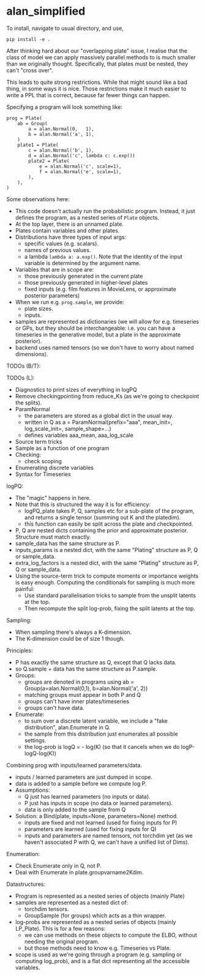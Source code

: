 # alan_simplified

To install, navigate to usual directory, and use,
```
pip install -e .
```

After thinking hard about our "overlapping plate" issue, I realise that the class of model we can apply massively parallel methods to is much smaller than we originally thought. Specifically, that plates must be nested, they can't "cross over".

This leads to quite strong restrictions.
While that might sound like a bad thing, in some ways it is nice.
Those restrictions make it much easier to write a PPL that is correct, because far fewer things can happen.

Specifying a program will look something like:
```
prog = Plate(
    ab = Group(
        a = alan.Normal(0,   1),
        b = alan.Normal('a', 1),
    )
    plate1 = Plate(
        c = alan.Normal('b', 1),
        d = alan.Normal('c', lambda c: c.exp())
        plate2 = Plate(
            e = alan.Normal('c', scale=1),
            f = alan.Normal('e', scale=1),
        ),
    ),
)
```
Some observations here:
* This code doesn't actually run the probabilistic program.  Instead, it just defines the program, as a nested series of `Plate` objects.
* At the top layer, there is an unnamed plate.
* Plates contain variables and other plates.
* Distributions have three types of input args:
  - specific values (e.g. scalars).
  - names of previous values.
  - a lambda `lambda a: a.exp()`.  Note that the identity of the input variable is determined by the argument name.
* Variables that are in scope are: 
  - those previously generated in the current plate
  - those previously generated in higher-level plates
  - fixed inputs (e.g. film features in MovieLens, or approximate posterior parameters)
* When we run e.g. `prog.sample`, we provide:
  - plate sizes.
  - inputs.
* samples are represented as dictionaries (we will allow for e.g. timeseries or GPs, but they should be interchangeable: i.e. you can have a timeseries in the generative model, but a plate in the approximate posterior).
* backend uses named tensors (so we don't have to worry about named dimensions).

TODOs (B/T):

TODOs (L):
* Diagnostics to print sizes of everything in logPQ
* Remove checkingpointing from reduce_Ks (as we're going to checkpoint the splits).
* ParamNormal
  - the parameters are stored as a global dict in the usual way.
  - written in Q as a = ParamNormal(prefix="aaa", mean_init=, log_scale_init=, sample_shape=...)
  - defines variables aaa_mean, aaa_log_scale
* Source term tricks
* Sample as a function of one program
* Checking:
  - check scoping
* Enumerating discrete variables
* Syntax for Timeseries

logPQ:
* The "magic" happens in here.
* Note that this is structured the way it is for efficiency:
  - logPQ_plate takes P, Q, samples etc for a sub-plate of the program, and returns a single tensor (summing out K and the platedim).
  - this function can easily be split across the plate and checkpointed.
* P, Q are nested dicts containing the prior and approximate posterior.  Structure must match exactly.
* sample_data has the same structure as P.
* inputs_params is a nested dict, with the same "Plating" structure as P, Q or sample_data.
* extra_log_factors is a nested dict, with the same "Plating" structure as P, Q or sample_data.
* Using the source-term trick to compute moments or importance weights is easy enough.  Computing the conditionals for sampling is much more painful:
  - Use standard parallelisation tricks to sample from the unsplit latents at the top.
  - Then recompute the split log-prob, fixing the split latents at the top.

Sampling:
  * When sampling there's always a K-dimension.
  * The K-dimension could be of size 1 though.

Principles:
  * P has exactly the same structure as Q, except that Q lacks data.
  * so Q.sample + data has the same structure as P.sample.
  * Groups:
    - groups are denoted in programs using ab = Group(a=alan.Normal(0,1), b=alan.Normal('a', 2))
    - matching groups must appear in both P and Q
    - groups can't have inner plates/timeseries
    - groups can't have data.
  * Enumerate:
    - to sum over a discrete latent variable, we include a "fake distribution", alan.Enumerate in Q.
    - the sample from this distribution just enumerates all possible settings.
    - the log-prob is logQ = - log(K) (so that it cancels when we do logP-logQ-log(K))

Combining prog with inputs/learned parameters/data.
  * inputs / learned parameters are just dumped in scope.
  * data is added to a sample before we compute log P.
  * Assumptions:
    - Q just has learned parameters (no inputs or data).
    - P just has inputs in scope (no data or learned parameters).
    - data is only added to the sample from Q
  * Solution: a Bind(plate, inputs=None, parameters=None) method.
    - inputs are fixed and not learned (used for fixing inputs for P)
    - parameters are learned (used for fixing inputs for Q)
    - inputs and parameters are named tensors, not torchdim yet (as we haven't associated P with Q, we can't have a unified list of Dims).

Enumeration:
  * Check Enumerate only in Q, not P.
  * Deal with Enumerate in plate.groupvarname2Kdim.
  

Datastructures:
  * Program is represented as a nested series of objects (mainly Plate)
  * samples are represented as a nested dict of:
    - torchdim tensors.
    - GroupSample (for groups) which acts as a thin wrapper.
  * log-probs are represented as a nested series of objects (mainly LP_Plate).  This is for a few reasons:
    - we can use methods on these objects to compute the ELBO, without needing the original program.
    - but those methods need to know e.g. Timeseries vs Plate.
  * scope is used as we're going through a program (e.g. sampling or computing log_prob), and is a flat dict representing all the accessible variables.

